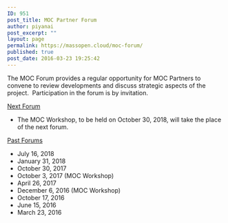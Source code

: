 ```yaml
---
ID: 951
post_title: MOC Partner Forum
author: piyanai
post_excerpt: ""
layout: page
permalink: https://massopen.cloud/moc-forum/
published: true
post_date: 2016-03-23 19:25:42
---
```

The MOC Forum provides a regular opportunity for MOC Partners to convene to review developments and discuss strategic aspects of the project.  Participation in the forum is by invitation.

<span style="text-decoration: underline">Next Forum</span>
<ul>
 	<li>The MOC Workshop, to be held on October 30, 2018, will take the place of the next forum.</li>
</ul>
<span style="text-decoration: underline">Past Forums</span>
<ul>
 	<li>July 16, 2018</li>
 	<li>January 31, 2018</li>
 	<li>October 30, 2017</li>
 	<li>October 3, 2017 (MOC Workshop)</li>
 	<li>April 26, 2017</li>
 	<li>December 6, 2016 (MOC Workshop)</li>
 	<li>October 17, 2016</li>
 	<li>June 15, 2016</li>
 	<li>March 23, 2016</li>
</ul>
&nbsp;